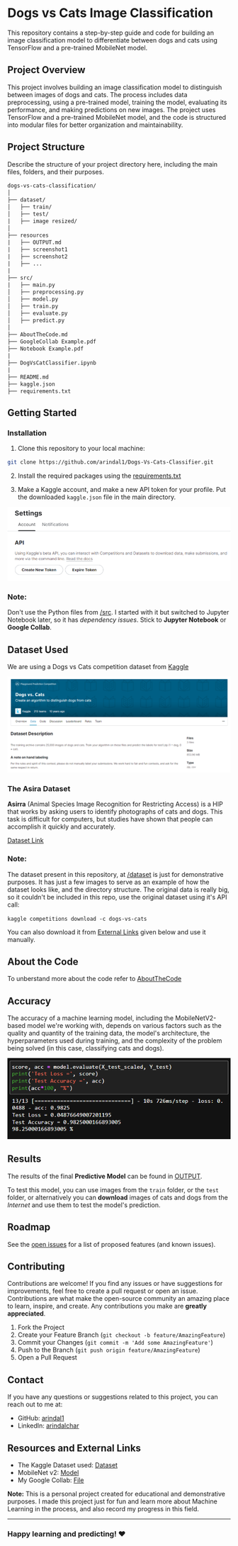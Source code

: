 
# Dogs vs Cats Image Classification

This repository contains a step-by-step guide and code for building an image classification model to differentiate between dogs and cats using TensorFlow and a pre-trained MobileNet model.

## Project Overview

This project involves building an image classification model to distinguish between images of dogs and cats. The process includes data preprocessing, using a pre-trained model, training the model, evaluating its performance, and making predictions on new images. The project uses TensorFlow and a pre-trained MobileNet model, and the code is structured into modular files for better organization and maintainability.

## Project Structure

Describe the structure of your project directory here, including the main files, folders, and their purposes.

```
dogs-vs-cats-classification/
│
├── dataset/
│   ├── train/
│   ├── test/
|   ├── image resized/
│
├── resources
|   ├── OUTPUT.md
|   ├── screenshot1
|   ├── screenshot2
|   ├── ...
|
├── src/
|   ├── main.py
│   ├── preprocessing.py
│   ├── model.py
│   ├── train.py
│   ├── evaluate.py
│   ├── predict.py
│
├── AboutTheCode.md
├── GoogleCollab Example.pdf
├── Notebook Example.pdf
|
├── DogVsCatClassifier.ipynb
|
├── README.md
├── kaggle.json
├── requirements.txt

```

## Getting Started

### Installation

1. Clone this repository to your local machine:

```bash
git clone https://github.com/arindal1/Dogs-Vs-Cats-Classifier.git
```

2. Install the required packages using the [requirements.txt](requirements.txt)

3. Make a Kaggle account, and make a new API token for your profile. Put the downloaded `kaggle.json` file in the main directory.

![kaggle api](resources/s7.png)

### Note:

Don't use the Python files from [/src](/src). I started with it but switched to Jupyter Notebook later, so it has *dependency issues*. Stick to **Jupyter Notebook** or **Google Collab**.

## Dataset Used

We are using a Dogs vs Cats competition dataset from [Kaggle](https://www.kaggle.com/)

![kaggle dataset](resources/s5.png)

### The Asira Dataset

**Asirra** (Animal Species Image Recognition for Restricting Access) is a HIP that works by asking users to identify photographs of cats and dogs. This task is difficult for computers, but studies have shown that people can accomplish it quickly and accurately. 

[Dataset Link](https://www.kaggle.com/competitions/dogs-vs-cats)

### Note:

The dataset present in this repository, at [/dataset](/dataset) is just for demonstrative purposes. It has just a few images to serve as an example of how the dataset looks like, and the directory structure. The original data is really big, so it couldn't be included in this repo, use the original dataset using it's API call:

`kaggle competitions download -c dogs-vs-cats`

You can also download it from [External Links](#resources-and-external-links) given below and use it manually.

## About the Code

To unberstand more about the code refer to [AboutTheCode](AboutTheCode.md)

## Accuracy

The accuracy of a machine learning model, including the MobileNetV2-based model we're working with, depends on various factors such as the quality and quantity of the training data, the model's architecture, the hyperparameters used during training, and the complexity of the problem being solved (in this case, classifying cats and dogs).

![accuracy](resources/s8.png)

## Results

The results of the final **Predictive Model** can be found in [OUTPUT](resources/OUTPUT.md).

To test this model, you can use images from the `train` folder, or the `test` folder, or alternatively you can **download** images of cats and dogs from the *Internet* and use them to test the model's prediction.

## Roadmap

See the [open issues](https://github.com/arindal1/Dogs-Vs-Cats-Classifier/issues) for a list of proposed features (and known issues).

## Contributing

Contributions are welcome! If you find any issues or have suggestions for improvements, feel free to create a pull request or open an issue.
Contributions are what make the open-source community an amazing place to learn, inspire, and create. Any contributions you make are **greatly appreciated**.

1. Fork the Project
2. Create your Feature Branch (`git checkout -b feature/AmazingFeature`)
3. Commit your Changes (`git commit -m 'Add some AmazingFeature'`)
4. Push to the Branch (`git push origin feature/AmazingFeature`)
5. Open a Pull Request

## Contact

If you have any questions or suggestions related to this project, you can reach out to me at:

- GitHub: [arindal1](https://github.com/arindal1)
- LinkedIn: [arindalchar](https://www.linkedin.com/in/arindalchar/)

## Resources and External Links

- The Kaggle Dataset used: [Dataset](https://www.kaggle.com/competitions/dogs-vs-cats)
- MobileNet v2: [Model](https://tfhub.dev/google/tf2-preview/mobilenet_v2/feature_vector/4)
- My Google Collab: [File](https://colab.research.google.com/drive/1eeuVHCfI963x5ehibpIO-x7uY4lw4bRG?usp=sharing)

**Note:** This is a personal project created for educational and demonstrative purposes. I made this project just for fun and learn more about Machine Learning in the process, and also record my progress in this field.

---
### Happy learning and predicting! ❤️
